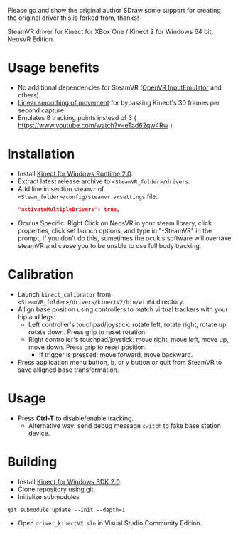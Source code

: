 Please go and show the original author SDraw some support for creating the original driver this is forked from, thanks!

SteamVR driver for Kinect for XBox One / Kinect 2 for Windows 64 bit, NeosVR Edition.

# Usage benefits
* No additional dependencies for SteamVR ([OpenVR InputEmulator](https://github.com/matzman666/OpenVR-InputEmulator) and others).
* [Linear smoothing of movement](https://twitter.com/SDraw_/status/1231987403721756672) for bypassing Kinect's 30 frames per second capture. 
* Emulates 8 tracking points instead of 3 ( https://www.youtube.com/watch?v=eTad62qw4Rw )

# Installation
* Install [Kinect for Windows Runtime 2.0](https://www.microsoft.com/en-us/download/details.aspx?id=44559).
* Extract latest release archive to `<SteamVR_folder>/drivers`.
* Add line in section `steamvr` of `<Steam_folder>/config/steamvr.vrsettings` file:
  ```JSON
  "activateMultipleDrivers": true,
  ```
 * Oculus Specific: Right Click on NeosVR in your steam library, click properties, click set launch options, and type in "-SteamVR" in the prompt, if you don't do this, sometimes the oculus software will overtake steamVR and cause you to be unable to use full body tracking.


# Calibration
* Launch `kinect_calibrator` from `<SteamVR_folder>/drivers/kinectV2/bin/win64` directory.
* Allign base position using controllers to match virtual trackers with your hip and legs:
  * Left controller's touchpad/joystick: rotate left, rotate right, rotate up, rotate down. Press grip to reset rotation.
  * Right controller's touchpad/joystick: move right, move left, move up, move down. Press grip to reset position.
    * If trigger is pressed: move forward, move backward.
* Press application menu button, b, or y button or quit from SteamVR to save alligned base transformation.

# Usage
* Press **Ctrl-T** to disable/enable tracking.
  * Alternative way: send debug message `switch` to fake base station device.

# Building
* Install [Kinect for Windows SDK 2.0](https://www.microsoft.com/en-us/download/details.aspx?id=44561).
* Clone repository using git.
* Initialize submodules
```
git submodule update --init --depth=1
```
* Open `driver_kinectV2.sln` in Visual Studio Community Edition.
